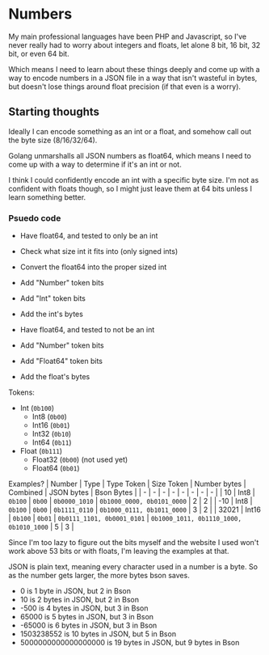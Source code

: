 # Numbers

My main professional languages have been PHP and Javascript, so I've never
really had to worry about integers and floats, let alone 8 bit, 16 bit, 32 bit,
or even 64 bit.

Which means I need to learn about these things deeply and come up with a way to
encode numbers in a JSON file in a way that isn't wasteful in bytes, but doesn't
lose things around float precision (if that even is a worry).

## Starting thoughts

Ideally I can encode something as an int or a float, and somehow call out the
byte size (8/16/32/64).

Golang unmarshalls all JSON numbers as float64, which means I need to come up
with a way to determine if it's an int or not.

I think I could confidently encode an int with a specific byte size. I'm not as
confident with floats though, so I might just leave them at 64 bits unless I
learn something better.

### Psuedo code

* Have float64, and tested to only be an int
* Check what size int it fits into (only signed ints)
* Convert the float64 into the proper sized int
* Add "Number" token bits
* Add "Int<bit size>" token bits
* Add the int's bytes

* Have float64, and tested to not be an int
* Add "Number" token bits
* Add "Float64" token bits
* Add the float's bytes

Tokens:
* Int (`0b100`)
  * Int8  (`0b00`)
  * Int16 (`0b01`)
  * Int32 (`0b10`)
  * Int64 (`0b11`)
* Float (`0b111`)
  * Float32 (`0b00`) (not used yet)
  * Float64 (`0b01`)

Examples?
| Number | Type | Type Token | Size Token | Number bytes | Combined | JSON bytes | Bson Bytes |
| - | - | - | - | - | - | - | - |
| 10 | Int8 | `0b100` | `0b00` |  `0b0000_1010` | `0b1000_0000, 0b0101_0000` | 2 | 2 |
| -10 | Int8 | `0b100` | `0b00` | `0b1111_0110` | `0b1000_0111, 0b1011_0000` | 3 | 2 |
| 32021 | Int16 | `0b100` | `0b01` | `0b0111_1101, 0b0001_0101` | `0b1000_1011, 0b1110_1000, 0b1010_1000` | 5 | 3 |

Since I'm too lazy to figure out the bits myself and the website I used won't
work above 53 bits or with floats, I'm leaving the examples at that.

JSON is plain text, meaning every character used in a number is a byte. So as
the number gets larger, the more bytes bson saves.

* 0 is 1 byte in JSON, but 2 in Bson
* 10 is 2 bytes in JSON, but 2 in Bson
* -500 is 4 bytes in JSON, but 3 in Bson
* 65000 is 5 bytes in JSON, but 3 in Bson
* -65000 is 6 bytes in JSON, but 3 in Bson
* 1503238552 is 10 bytes in JSON, but 5 in Bson
* 5000000000000000000 is 19 bytes in JSON, but 9 bytes in Bson

